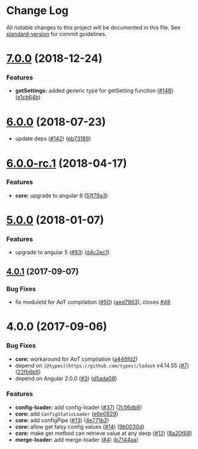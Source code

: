 # Change Log

All notable changes to this project will be documented in this file. See [standard-version](https://github.com/conventional-changelog/standard-version) for commit guidelines.

<a name="7.0.0"></a>

# [7.0.0](https://github.com/fulls1z3/ngx-config/compare/v6.0.0-rc.1...v7.0.0) (2018-12-24)

### Features

- **getSettings:** added generic type for getSetting function ([#146](https://github.com/fulls1z3/ngx-config/issues/146)) ([e1cb64b](https://github.com/fulls1z3/ngx-config/commit/e1cb64b))

<a name="6.0.0"></a>

# [6.0.0](https://github.com/fulls1z3/ngx-config/compare/v6.0.0-rc.1...v6.0.0) (2018-07-23)

- update deps ([#142](https://github.com/fulls1z3/ngx-config/issues/142)) ([eb73189](https://github.com/fulls1z3/ngx-config/commit/eb73189))

<a name="6.0.0-rc.1"></a>

# [6.0.0-rc.1](https://github.com/fulls1z3/ngx-config/compare/v5.0.0...v6.0.0-rc.1) (2018-04-17)

### Features

- **core:** upgrade to angular 6 ([51f79a3](https://github.com/fulls1z3/ngx-config/commit/51f79a3))

<a name="5.0.0"></a>

# [5.0.0](https://github.com/fulls1z3/ngx-config/compare/v4.0.1...v5.0.0) (2018-01-07)

### Features

- upgrade to angular 5 ([#93](https://github.com/fulls1z3/ngx-config/issues/93)) ([d4c2ec1](https://github.com/fulls1z3/ngx-config/commit/d4c2ec1))

<a name="4.0.1"></a>

## [4.0.1](https://github.com/fulls1z3/ngx-config/compare/v4.0.0...v4.0.1) (2017-09-07)

### Bug Fixes

- fix moduleId for AoT compilation ([#50](https://github.com/fulls1z3/ngx-config/issues/50)) ([aed7963](https://github.com/fulls1z3/ngx-config/commit/aed7963)), closes [#48](https://github.com/fulls1z3/ngx-config/issues/48)

<a name="4.0.0"></a>

# 4.0.0 (2017-09-06)

### Bug Fixes

- **core:** workaround for AoT compilation ([a446fd2](https://github.com/fulls1z3/ngx-config/commit/a446fd2))
- depend on `[@types](https://github.com/types)/lodash` v4.14.55 ([#7](https://github.com/fulls1z3/ngx-config/issues/7)) ([22fb6b5](https://github.com/fulls1z3/ngx-config/commit/22fb6b5))
- depend on Angular 2.0.0 ([#3](https://github.com/fulls1z3/ngx-config/issues/3)) ([d5ada08](https://github.com/fulls1z3/ngx-config/commit/d5ada08))

### Features

- **config-loader:** add config-loader ([#37](https://github.com/fulls1z3/ngx-config/issues/37)) ([7c56db9](https://github.com/fulls1z3/ngx-config/commit/7c56db9))
- **core:** add `ConfigStaticLoader` ([e6e0929](https://github.com/fulls1z3/ngx-config/commit/e6e0929))
- **core:** add configPipe ([#13](https://github.com/fulls1z3/ngx-config/issues/13)) ([4e771b2](https://github.com/fulls1z3/ngx-config/commit/4e771b2))
- **core:** allow get falsy config values ([#14](https://github.com/fulls1z3/ngx-config/issues/14)) ([9b0030d](https://github.com/fulls1z3/ngx-config/commit/9b0030d))
- **core:** make get method can retrieve value at any deep ([#12](https://github.com/fulls1z3/ngx-config/issues/12)) ([8a20f68](https://github.com/fulls1z3/ngx-config/commit/8a20f68))
- **merge-loader:** add merge-loader ([#4](https://github.com/fulls1z3/ngx-config/issues/4)) ([b7144aa](https://github.com/fulls1z3/ngx-config/commit/b7144aa))
